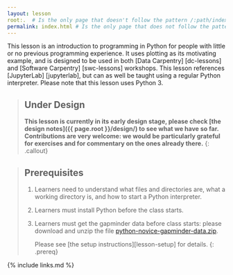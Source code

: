 ```yaml
---
layout: lesson
root:.  # Is the only page that doesn't follow the pattern /:path/index.html
permalink: index.html # Is the only page that does not follow the pattern/:path/index.html
---
```


This lesson is an introduction to programming in Python for people with little or no previous 
programming experience. It uses plotting as its motivating example, and is designed to be used in 
both [Data Carpentry] [dc-lessons] and [Software Carpentry] [swc-lessons] workshops. 
This lesson references [JupyterLab] [jupyterlab], but can as well be taught using a regular Python interpreter. Please note that this lesson uses Python 3.

> ## Under Design
>
> **This lesson is currently in its early design stage,
> please check [the design notes]({{ page.root }}/design/)
> to see what we have so far.
> Contributions are very welcome:
> we would be particularly grateful for exercises
> and for commentary on the ones already there.**
{: .callout}

> ## Prerequisites
>
> 1.  Learners need to understand what files and directories are,
>     what a working directory is,
>     and how to start a Python interpreter.
>
> 2. Learners must install Python before the class starts.
>
> 3. Learners must get the gapminder data before class starts:
>    please download and unzip the file 
>    [python-novice-gapminder-data.zip]({{page.root}}/files/python-novice-gapminder-data.zip).
>
>    Please see [the setup instructions][lesson-setup]
>    for details.
{: .prereq}

{% include links.md %}
